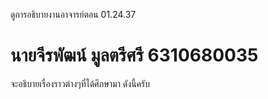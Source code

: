 ดูการอธิบายงานอาจารย์ตอน 01.24.37
# นายจีรพัฒน์ มูลตรีศรี 6310680035
จะอธิบายเรื่องราวต่างๆที่ได้ศึกษามา ดังนี้ครับ
